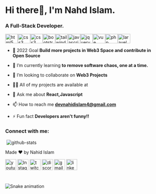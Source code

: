 
<h1 align="left">Hi there👋, I'm Nahd Islam. </h1>
<h3>A Full-Stack Developer.</h3>

<p align="left" style="display: flex; align-items:center; flex-wrap: wrap;"> 
  <img src="https://cdn.jsdelivr.net/gh/devicons/devicon/icons/html5/html5-original.svg" width="40" height="30" alt="html5 logo"  />  
  <img src="https://cdn.jsdelivr.net/gh/devicons/devicon/icons/css3/css3-original.svg" width="40" height="30" alt="css3 logo"  /> 
  <img src="https://cdn.jsdelivr.net/gh/devicons/devicon/icons/sass/sass-original.svg" width="40" height="30" alt="css3 logo"  />
  <img src="https://cdn.jsdelivr.net/gh/devicons/devicon/icons/bootstrap/bootstrap-original.svg" width="40" height="30" alt="bootstrap logo"  /> 
  <img src="https://cdn.jsdelivr.net/gh/devicons/devicon/icons/tailwindcss/tailwindcss-original.svg" width="40" height="30" alt="tailwindcss logo"  /> 
<img src="https://cdn.jsdelivr.net/gh/devicons/devicon/icons/javascript/javascript-original.svg" width="40" height="30" alt="javascript logo"  />
  <img src="https://cdn.jsdelivr.net/gh/devicons/devicon/icons/jquery/jquery-original.svg" width="40" height="30" alt="jquery logo"  />  
  <img src="https://cdn.jsdelivr.net/gh/devicons/devicon/icons/vuejs/vuejs-original.svg" width="40" height="30" alt="vue logo"  />
  <img src="https://cdn.jsdelivr.net/gh/devicons/devicon/icons/php/php-original.svg" width="40" height="30" alt="php logo"  />  
  <img src="https://cdn.jsdelivr.net/gh/devicons/devicon/icons/laravel/laravel-original.svg" width="40" height="30" alt="laravel logo"  />
</p>

- 🔭 2022 Goal **Build more projects in Web3 Space and contribute in Open Source**

- 🌱 I’m currently learning **to remove software chaos, one at a time.**

- 👯 I’m looking to collaborate on **Web3 Projects**

- 👨‍💻 All of my projects are available at 

- 💬 Ask me about **React,Javascript**

- 📫 How to reach me **devnahidislam4@gmail.com**

- ⚡ Fun fact **Developers aren't funny!!**

<h3 align="left">Connect with me:</h3>
<p>&nbsp;<img align="center" src="https://github-readme-stats.vercel.app/api?username=mnahidislam39" alt="github-stats" /></p>

Made ❤ by Nahid Islam    
<div align="left">
  <img src="https://img.shields.io/static/v1?message=Youtube&logo=youtube&label=&color=FF0000&logoColor=white&labelColor=&style=for-the-badge" height="35" alt="youtube logo"  />
  <img src="https://img.shields.io/static/v1?message=Instagram&logo=instagram&label=&color=E4405F&logoColor=white&labelColor=&style=for-the-badge" height="35" alt="Instagram logo"  />
  <img src="https://img.shields.io/static/v1?message=Twitch&logo=twitch&label=&color=9146FF&logoColor=white&labelColor=&style=for-the-badge" height="35" alt="twitch logo"  />
  <img src="https://img.shields.io/static/v1?message=Discord&logo=discord&label=&color=7289DA&logoColor=white&labelColor=&style=for-the-badge" height="35" alt="discord logo"  />
  <img src="https://img.shields.io/static/v1?message=Gmail&logo=gmail&label=&color=D14836&logoColor=white&labelColor=&style=for-the-badge" height="35" alt="gmail logo"  />
  <img src="https://img.shields.io/static/v1?message=LinkedIn&logo=linkedin&label=&color=0077B5&logoColor=white&labelColor=&style=for-the-badge" height="35" alt="linkedin logo"  />
</div>

###

<br clear="both">

<img src="https://raw.githubusercontent.com/maurodesouza/maurodesouza/output/snake.svg" alt="Snake animation" />
